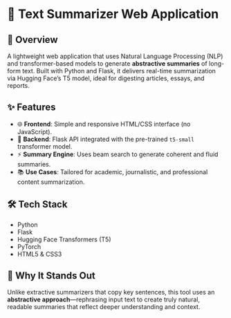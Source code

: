 # 📝 Text Summarizer Web Application

## 🚀 Overview  
A lightweight web application that uses Natural Language Processing (NLP) and transformer-based models to generate **abstractive summaries** of long-form text. Built with Python and Flask, it delivers real-time summarization via Hugging Face’s T5 model, ideal for digesting articles, essays, and reports.

## ✨ Features
- 🌐 **Frontend**: Simple and responsive HTML/CSS interface (no JavaScript).
- 🧠 **Backend**: Flask API integrated with the pre-trained `t5-small` transformer model.
- ⚡ **Summary Engine**: Uses beam search to generate coherent and fluid summaries.
- 📚 **Use Cases**: Tailored for academic, journalistic, and professional content summarization.

## 🛠️ Tech Stack
- Python  
- Flask  
- Hugging Face Transformers (T5)  
- PyTorch  
- HTML5 & CSS3  

## 🧩 Why It Stands Out  
Unlike extractive summarizers that copy key sentences, this tool uses an **abstractive approach**—rephrasing input text to create truly natural, readable summaries that reflect deeper understanding and context.

